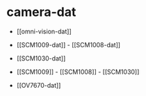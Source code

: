
# camera-dat 


- [[omni-vision-dat]]
  
- [[SCM1009-dat]] - [[SCM1008-dat]]

- [[SCM1030-dat]]
  


  
- [[SCM1009]] - [[SCM1008]] - [[SCM1030]]

- [[OV7670-dat]]